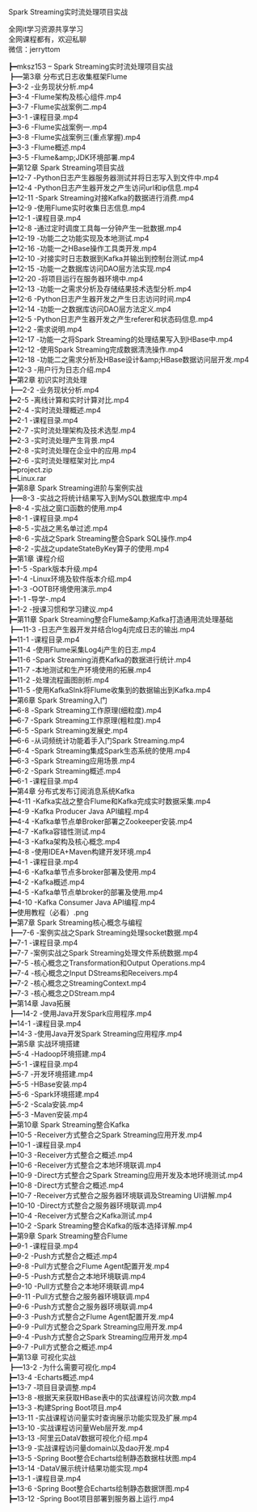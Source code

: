 Spark Streaming实时流处理项目实战

全网it学习资源共享学习<br>全网课程都有，欢迎私聊<br>微信：jerryttom<br>

┣━mksz153 – Spark Streaming实时流处理项目实战<br> ┣━第3章 分布式日志收集框架Flume<br> ┣━3-2 -业务现状分析.mp4<br> ┣━3-4 -Flume架构及核心组件.mp4<br> ┣━3-7 -Flume实战案例二.mp4<br> ┣━3-1 -课程目录.mp4<br> ┣━3-6 -Flume实战案例一.mp4<br> ┣━3-8 -Flume实战案例三(重点掌握).mp4<br> ┣━3-3 -Flume概述.mp4<br> ┣━3-5 -Flume&amp;amp;JDK环境部署.mp4<br> ┣━第12章 Spark Streaming项目实战<br> ┣━12-7 -Python日志产生器服务器测试并将日志写入到文件中.mp4<br> ┣━12-4 -Python日志产生器开发之产生访问url和ip信息.mp4<br> ┣━12-11 -Spark Streaming对接Kafka的数据进行消费.mp4<br> ┣━12-9 -使用Flume实时收集日志信息.mp4<br> ┣━12-1 -课程目录.mp4<br> ┣━12-8 -通过定时调度工具每一分钟产生一批数据.mp4<br> ┣━12-19 -功能二之功能实现及本地测试.mp4<br> ┣━12-16 -功能一之HBase操作工具类开发.mp4<br> ┣━12-10 -对接实时日志数据到Kafka并输出到控制台测试.mp4<br> ┣━12-15 -功能一之数据库访问DAO层方法实现.mp4<br> ┣━12-20 -将项目运行在服务器环境中.mp4<br> ┣━12-13 -功能一之需求分析及存储结果技术选型分析.mp4<br> ┣━12-6 -Python日志产生器开发之产生日志访问时间.mp4<br> ┣━12-14 -功能一之数据库访问DAO层方法定义.mp4<br> ┣━12-5 -Python日志产生器开发之产生referer和状态码信息.mp4<br> ┣━12-2 -需求说明.mp4<br> ┣━12-17 -功能一之将Spark Streaming的处理结果写入到HBase中.mp4<br> ┣━12-12 -使用Spark Streaming完成数据清洗操作.mp4<br> ┣━12-18 -功能二之需求分析及HBase设计&amp;amp;HBase数据访问层开发.mp4<br> ┣━12-3 -用户行为日志介绍.mp4<br> ┣━第2章 初识实时流处理<br> ┣━2-2 -业务现状分析.mp4<br> ┣━2-5 -离线计算和实时计算对比.mp4<br> ┣━2-4 -实时流处理概述.mp4<br> ┣━2-1 -课程目录.mp4<br> ┣━2-7 -实时流处理架构及技术选型.mp4<br> ┣━2-3 -实时流处理产生背景.mp4<br> ┣━2-8 -实时流处理在企业中的应用.mp4<br> ┣━2-6 -实时流处理框架对比.mp4<br> ┣━project.zip<br> ┣━Linux.rar<br> ┣━第8章 Spark Streaming进阶与案例实战<br> ┣━8-3 -实战之将统计结果写入到MySQL数据库中.mp4<br> ┣━8-4 -实战之窗口函数的使用.mp4<br> ┣━8-1 -课程目录.mp4<br> ┣━8-5 -实战之黑名单过滤.mp4<br> ┣━8-6 -实战之Spark Streaming整合Spark SQL操作.mp4<br> ┣━8-2 -实战之updateStateByKey算子的使用.mp4<br> ┣━第1章 课程介绍<br> ┣━1-5 -Spark版本升级.mp4<br> ┣━1-4 -Linux环境及软件版本介绍.mp4<br> ┣━1-3 -OOTB环境使用演示.mp4<br> ┣━1-1 -导学-.mp4<br> ┣━1-2 -授课习惯和学习建议.mp4<br> ┣━第11章 Spark Streaming整合Flume&amp;amp;Kafka打造通用流处理基础<br> ┣━11-3 -日志产生器开发并结合log4j完成日志的输出.mp4<br> ┣━11-1 -课程目录.mp4<br> ┣━11-4 -使用Flume采集Log4j产生的日志.mp4<br> ┣━11-6 -Spark Streaming消费Kafka的数据进行统计.mp4<br> ┣━11-7 -本地测试和生产环境使用的拓展.mp4<br> ┣━11-2 -处理流程画图剖析.mp4<br> ┣━11-5 -使用KafkaSInk将Flume收集到的数据输出到Kafka.mp4<br> ┣━第6章 Spark Streaming入门<br> ┣━6-8 -Spark Streaming工作原理(细粒度).mp4<br> ┣━6-7 -Spark Streaming工作原理(粗粒度).mp4<br> ┣━6-5 -Spark Streaming发展史.mp4<br> ┣━6-6 -从词频统计功能着手入门Spark Streaming.mp4<br> ┣━6-4 -Spark Streaming集成Spark生态系统的使用.mp4<br> ┣━6-3 -Spark Streaming应用场景.mp4<br> ┣━6-2 -Spark Streaming概述.mp4<br> ┣━6-1 -课程目录.mp4<br> ┣━第4章 分布式发布订阅消息系统Kafka<br> ┣━4-11 -Kafka实战之整合Flume和Kafka完成实时数据采集.mp4<br> ┣━4-9 -Kafka Producer Java API编程.mp4<br> ┣━4-4 -Kafka单节点单Broker部署之Zookeeper安装.mp4<br> ┣━4-7 -Kafka容错性测试.mp4<br> ┣━4-3 -Kafka架构及核心概念.mp4<br> ┣━4-8 -使用IDEA+Maven构建开发环境.mp4<br> ┣━4-1 -课程目录.mp4<br> ┣━4-6 -Kafka单节点多broker部署及使用.mp4<br> ┣━4-2 -Kafka概述.mp4<br> ┣━4-5 -Kafka单节点单broker的部署及使用.mp4<br> ┣━4-10 -Kafka Consumer Java API编程.mp4<br> ┣━使用教程（必看）.png<br> ┣━第7章 Spark Streaming核心概念与编程<br> ┣━7-6 -案例实战之Spark Streaming处理socket数据.mp4<br> ┣━7-1 -课程目录.mp4<br> ┣━7-7 -案例实战之Spark Streaming处理文件系统数据.mp4<br> ┣━7-5 -核心概念之Transformation和Output Operations.mp4<br> ┣━7-4 -核心概念之Input DStreams和Receivers.mp4<br> ┣━7-2 -核心概念之StreamingContext.mp4<br> ┣━7-3 -核心概念之DStream.mp4<br> ┣━第14章 Java拓展<br> ┣━14-2 -使用Java开发Spark应用程序.mp4<br> ┣━14-1 -课程目录.mp4<br> ┣━14-3 -使用Java开发Spark Streaming应用程序.mp4<br> ┣━第5章 实战环境搭建<br> ┣━5-4 -Hadoop环境搭建.mp4<br> ┣━5-1 -课程目录.mp4<br> ┣━5-7 -开发环境搭建.mp4<br> ┣━5-5 -HBase安装.mp4<br> ┣━5-6 -Spark环境搭建.mp4<br> ┣━5-2 -Scala安装.mp4<br> ┣━5-3 -Maven安装.mp4<br> ┣━第10章 Spark Streaming整合Kafka<br> ┣━10-5 -Receiver方式整合之Spark Streaming应用开发.mp4<br> ┣━10-1 -课程目录.mp4<br> ┣━10-3 -Receiver方式整合之概述.mp4<br> ┣━10-6 -Receiver方式整合之本地环境联调.mp4<br> ┣━10-9 -Direct方式整合之Spark Streaming应用开发及本地环境测试.mp4<br> ┣━10-8 -Direct方式整合之概述.mp4<br> ┣━10-7 -Receiver方式整合之服务器环境联调及Streaming UI讲解.mp4<br> ┣━10-10 -Direct方式整合之服务器环境联调.mp4<br> ┣━10-4 -Receiver方式整合之Kafka测试.mp4<br> ┣━10-2 -Spark Streaming整合Kafka的版本选择详解.mp4<br> ┣━第9章 Spark Streaming整合Flume<br> ┣━9-1 -课程目录.mp4<br> ┣━9-2 -Push方式整合之概述.mp4<br> ┣━9-8 -Pull方式整合之Flume Agent配置开发.mp4<br> ┣━9-5 -Push方式整合之本地环境联调.mp4<br> ┣━9-10 -Pull方式整合之本地环境联调.mp4<br> ┣━9-11 -Pull方式整合之服务器环境联调.mp4<br> ┣━9-6 -Push方式整合之服务器环境联调.mp4<br> ┣━9-3 -Push方式整合之Flume Agent配置开发.mp4<br> ┣━9-9 -Pull方式整合之Spark Streaming应用开发.mp4<br> ┣━9-4 -Push方式整合之Spark Streaming应用开发.mp4<br> ┣━9-7 -Pull方式整合之概述.mp4<br> ┣━第13章 可视化实战<br> ┣━13-2 -为什么需要可视化.mp4<br> ┣━13-4 -Echarts概述.mp4<br> ┣━13-7 -项目目录调整.mp4<br> ┣━13-8 -根据天来获取HBase表中的实战课程访问次数.mp4<br> ┣━13-3 -构建Spring Boot项目.mp4<br> ┣━13-11 -实战课程访问量实时查询展示功能实现及扩展.mp4<br> ┣━13-10 -实战课程访问量Web层开发.mp4<br> ┣━13-13 -阿里云DataV数据可视化介绍.mp4<br> ┣━13-9 -实战课程访问量domain以及dao开发.mp4<br> ┣━13-5 -Spring Boot整合Echarts绘制静态数据柱状图.mp4<br> ┣━13-14 -DataV展示统计结果功能实现.mp4<br> ┣━13-1 -课程目录.mp4<br> ┣━13-6 -Spring Boot整合Echarts绘制静态数据饼图.mp4<br> ┣━13-12 -Spring Boot项目部署到服务器上运行.mp4